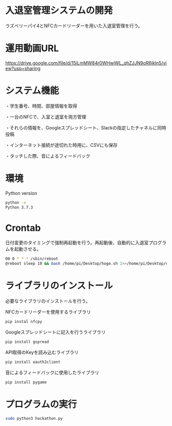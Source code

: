 # 入退室管理システムの開発
ラズベリーパイ4とNFCカードリーダーを用いた入退室管理を行う。

# 運用動画URL
https://drive.google.com/file/d/15iLmMW84r0WHwjWL_qhZJJN9oR6jkln5/view?usp=sharing

# システム機能
・学生番号、時間、部屋情報を取得

・一台のNFCで、入室と退室を両方管理

・それらの情報を、Googleスプレッドシート、Slackの指定したチャネルに同時投稿

・インターネット接続が途切れた時用に、CSVにも保存

・タッチした際、音によるフィードバック

# 環境
Python version
```bash
python -v
Python 3.7.3
```
# Crontab
日付変更のタイミングで強制再起動を行う。再起動後、自動的に入退室プログラムを起動させる。
```bash
00 0 * * * /sbin/reboot
@reboot sleep 10 && bash /home/pi/Desktop/hoge.sh 2>>/home/pi/Desktop/error.log
```

# ライブラリのインストール
必要なライブラリのインストールを行う。

NFCカードリーダーを使用するライブラリ
```bash
pip instal nfcpy
```
Googleスプレッドシートに記入を行うライブラリ
```bash
pip install gspread
```
API取得のKeyを読み込むライブラリ
```bash
pip install oauth2client
```
音によるフィードバックに使用したライブラリ
```bash
pip install pygame
```

# プログラムの実行
```bash
sudo python3 hackathon.py
```
